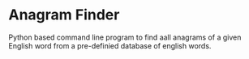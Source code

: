 # Anagram Finder
 Python based command line program to find aall anagrams of a given English word from a pre-definied database of english words.
